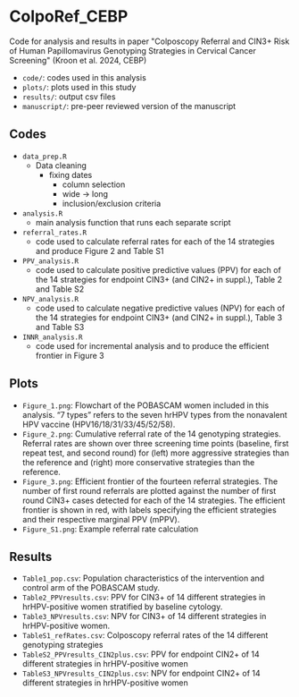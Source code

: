 # ColpoRef_CEBP
Code for analysis and results in paper "Colposcopy Referral and CIN3+ Risk of Human Papillomavirus Genotyping Strategies in Cervical Cancer Screening" (Kroon et al. 2024, CEBP)

- `code/`: codes used in this analysis
- `plots/`: plots used in this study
- `results/`: output csv files
- `manuscript/`: pre-peer reviewed version of the manuscript 

## Codes
- `data_prep.R`
	- Data cleaning
	  - fixing dates 
		- column selection
		- wide -> long
		- inclusion/exclusion criteria
- `analysis.R`
  - main analysis function that runs each separate script
- `referral_rates.R`
  - code used to calculate referral rates for each of the 14 strategies and produce Figure 2 and Table S1
- `PPV_analysis.R`
  - code used to calculate positive predictive values (PPV) for each of the 14 strategies for endpoint CIN3+ (and CIN2+ in suppl.), Table 2 and Table S2
- `NPV_analysis.R`
  - code used to calculate negative predictive values (NPV) for each of the 14 strategies for endpoint CIN3+ (and CIN2+ in suppl.), Table 3 and Table S3
- `INNR_analysis.R`
  - code used for incremental analysis and to produce the efficient frontier in Figure 3

## Plots
- `Figure_1.png`: Flowchart of the POBASCAM women included in this analysis. “7 types” refers to the seven hrHPV types from the nonavalent HPV vaccine (HPV16/18/31/33/45/52/58).
- `Figure_2.png`: Cumulative referral rate of the 14 genotyping strategies. Referral rates are shown over three screening time points (baseline, first repeat test, and second round) for (left) more aggressive strategies than the reference and (right) more conservative strategies than the reference.
- `Figure_3.png`: Efficient frontier of the fourteen referral strategies. The number of first round referrals are plotted against the number of first round CIN3+ cases detected for each of the 14 strategies. The efficient frontier is shown in red, with labels specifying the efficient strategies and their respective marginal PPV (mPPV).
- `Figure_S1.png`: Example referral rate calculation 

## Results 
- `Table1_pop.csv`: Population characteristics of the intervention and control arm of the POBASCAM study.
- `Table2_PPVresults.csv`: PPV for CIN3+ of 14 different strategies in hrHPV-positive women stratified by baseline cytology.
- `Table3_NPVresults.csv`: NPV for CIN3+ of 14 different strategies in hrHPV-positive women.
- `TableS1_refRates.csv`: Colposcopy referral rates of the 14 different genotyping strategies
- `TableS2_PPVresults_CIN2plus.csv`: PPV for endpoint CIN2+ of 14 different strategies in hrHPV-positive women 
- `TableS3_NPVresults_CIN2plus.csv`: NPV for endpoint CIN2+ of 14 different strategies in hrHPV-positive women 
